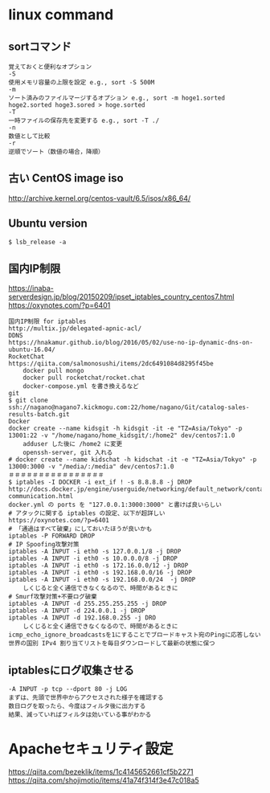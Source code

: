 # linux command

## sortコマンド
```
覚えておくと便利なオプション
-S
使用メモリ容量の上限を設定 e.g., sort -S 500M
-m
ソート済みのファイルマージするオプション e.g., sort -m hoge1.sorted hoge2.sorted hoge3.sored > hoge.sorted
-T
一時ファイルの保存先を変更する e.g., sort -T ./
-n
数値として比較
-r
逆順でソート（数値の場合，降順）
```

## 古い CentOS image iso
http://archive.kernel.org/centos-vault/6.5/isos/x86_64/

## Ubuntu version
```
$ lsb_release -a
```

## 国内IP制限 
https://inaba-serverdesign.jp/blog/20150209/ipset_iptables_country_centos7.html  
https://oxynotes.com/?p=6401  

```
国内IP制限 for iptables
http://multix.jp/delegated-apnic-acl/
DDNS
https://hnakamur.github.io/blog/2016/05/02/use-no-ip-dynamic-dns-on-ubuntu-16.04/
RocketChat
https://qiita.com/salmonosushi/items/2dc6491084d8295f45be
    docker pull mongo
    docker pull rocketchat/rocket.chat
    docker-compose.yml を書き換えるなど
git
$ git clone ssh://nagano@nagano7.kickmogu.com:22/home/nagano/Git/catalog-sales-results-batch.git
Docker
docker create --name kidsgit -h kidsgit -it -e "TZ=Asia/Tokyo" -p 13001:22 -v "/home/nagano/home_kidsgit/:/home2" dev/centos7:1.0
    adduser した後に /home2 に変更
    openssh-server, git 入れる
# docker create --name kidschat -h kidschat -it -e "TZ=Asia/Tokyo" -p 13000:3000 -v "/media/:/media" dev/centos7:1.0
＃＃＃＃＃＃＃＃＃＃＃＃＃＃＃＃
$ iptables -I DOCKER -i ext_if ! -s 8.8.8.8 -j DROP
http://docs.docker.jp/engine/userguide/networking/default_network/container-communication.html
docker.yml の ports を "127.0.0.1:3000:3000" と書けば良いらしい
# アタックに関する iptables の設定、以下が超詳しい
https://oxynotes.com/?p=6401
# 「通過はすべて破棄」にしておいたほうが良いかも
iptables -P FORWARD DROP
# IP Spoofing攻撃対策
iptables -A INPUT -i eth0 -s 127.0.0.1/8 -j DROP
iptables -A INPUT -i eth0 -s 10.0.0.0/8 -j DROP
iptables -A INPUT -i eth0 -s 172.16.0.0/12 -j DROP
iptables -A INPUT -i eth0 -s 192.168.0.0/16 -j DROP
iptables -A INPUT -i eth0 -s 192.168.0.0/24  -j DROP
    しくじると全く通信できなくなるので、時間があるときに
# Smurf攻撃対策+不要ログ破棄
iptables -A INPUT -d 255.255.255.255 -j DROP
iptables -A INPUT -d 224.0.0.1 -j DROP
iptables -A INPUT -d 192.168.0.255 -j DRO
    しくじると全く通信できなくなるので、時間があるときに
icmp_echo_ignore_broadcastsを1にすることでブロードキャスト宛のPingに応答しない
世界の国別 IPv4 割り当てリストを毎日ダウンロードして最新の状態に保つ 
```
## iptablesにログ収集させる
```
-A INPUT -p tcp --dport 80 -j LOG
まずは、先頭で世界中からアクセスされた様子を確認する
数日ログを取ったら、今度はフィルタ後に出力する
結果、減っていればフィルタは効いている事がわかる
```

# Apacheセキュリティ設定
https://qiita.com/bezeklik/items/1c4145652661cf5b2271  
https://qiita.com/shojimotio/items/41a74f314f3e47c018a5  


